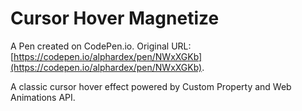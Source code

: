# Cursor Hover Magnetize

A Pen created on CodePen.io. Original URL: [https://codepen.io/alphardex/pen/NWxXGKb](https://codepen.io/alphardex/pen/NWxXGKb).

A classic cursor hover effect powered by Custom Property and Web Animations API.
